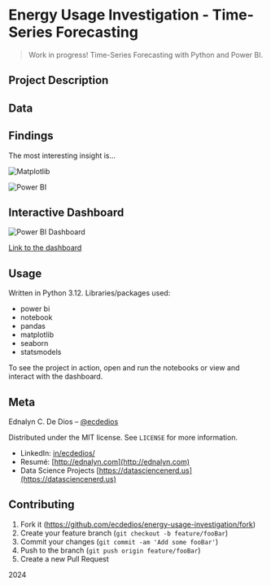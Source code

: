 # Energy Usage Investigation - Time-Series Forecasting

> Work in progress! Time-Series Forecasting with Python and Power BI.

## Project Description

## Data

## Findings

The most interesting insight is...

![Matplotlib](xxx.png)

![Power BI](xxx.png)

## Interactive Dashboard

![Power BI Dashboard](xxx.png)

[Link to the dashboard](xxx)

## Usage

Written in Python 3.12. Libraries/packages used:

- power bi
- notebook
- pandas
- matplotlib
- seaborn
- statsmodels

To see the project in action, open and run the notebooks or view and interact with the dashboard.

## Meta

Ednalyn C. De Dios – [@ecdedios](https://github.com/ecdedios)

Distributed under the MIT license. See `LICENSE` for more information.

- LinkedIn: [in/ecdedios/](https://www.linkedin.com/in/ecdedios/)
- Resumé: [http://ednalyn.com](http://ednalyn.com)
- Data Science Projects [https://datasciencenerd.us](https://datasciencenerd.us)

## Contributing

1. Fork it (<https://github.com/ecdedios/energy-usage-investigation/fork>)
2. Create your feature branch (`git checkout -b feature/fooBar`)
3. Commit your changes (`git commit -am 'Add some fooBar'`)
4. Push to the branch (`git push origin feature/fooBar`)
5. Create a new Pull Request

2024
